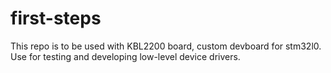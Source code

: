 # first-steps

This repo is to be used with KBL2200 board, custom devboard for stm32l0.
Use for testing and developing low-level device drivers.
